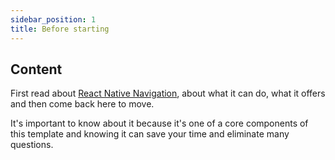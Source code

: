 ```yaml
---
sidebar_position: 1
title: Before starting
---
```


## Content

First read about [React Native Navigation](https://wix.github.io/react-native-navigation/docs/before-you-start/), about what it can do, what it offers and then come back here to move.

It's important to know about it because it's one of a core components of this template and knowing it can save your time
and eliminate many questions.
